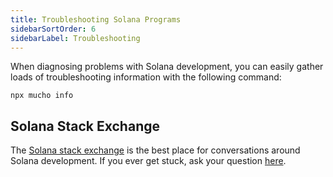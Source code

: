 ```yaml
---
title: Troubleshooting Solana Programs
sidebarSortOrder: 6
sidebarLabel: Troubleshooting
---
```


When diagnosing problems with Solana development, you can easily gather loads of
troubleshooting information with the following command:

```shell
npx mucho info
```

## Solana Stack Exchange

The [Solana stack exchange](https://solana.stackexchange.com/) is the best place
for conversations around Solana development. If you ever get stuck, ask your
question [here](https://solana.stackexchange.com/questions/ask).
